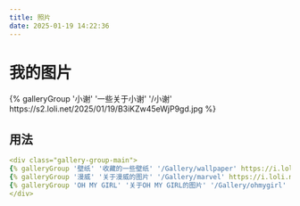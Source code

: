 ```yaml
---
title: 照片
date: 2025-01-19 14:22:36
---
```

# 我的图片
<div class="gallery-group-main">
{% galleryGroup '小谢' '一些关于小谢' '/小谢' https://s2.loli.net/2025/01/19/B3iKZw45eWjP9gd.jpg %}
</div>

## 用法
```YAML
<div class="gallery-group-main">
{% galleryGroup '壁纸' '收藏的一些壁纸' '/Gallery/wallpaper' https://i.loli.net/2019/11/10/T7Mu8Aod3egmC4Q.png %}
{% galleryGroup '漫威' '关于漫威的图片' '/Gallery/marvel' https://i.loli.net/2019/12/25/8t97aVlp4hgyBGu.jpg %}
{% galleryGroup 'OH MY GIRL' '关于OH MY GIRL的图片' '/Gallery/ohmygirl' https://i.loli.net/2019/12/25/hOqbQ3BIwa6KWpo.jpg %}
</div>
```